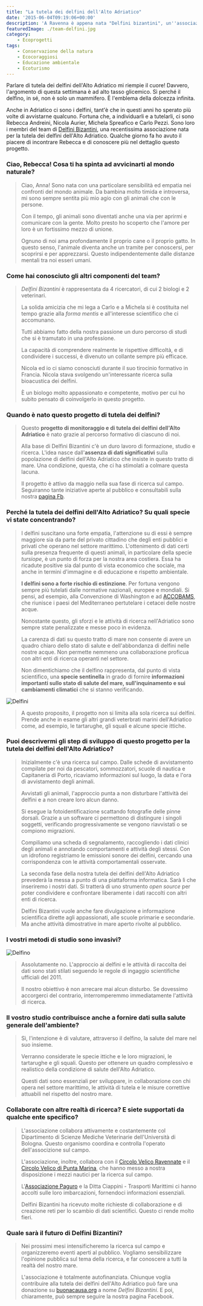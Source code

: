 ```yaml
---
title: "La tutela dei delfini dell'Alto Adriatico"
date: '2015-06-04T09:19:06+00:00'
description: 'A Ravenna è appena nata "Delfini bizantini", un''associazione che tutela i delfini dell'Adriatico e analizza la salute del mare.'
featuredImage: ./team-delfini.jpg
category:
    - Ecoprogetti
tags:
    - Conservazione della natura
    - Ecocoraggiosi
    - Educazione ambientale
    - Ecoturismo
---
```


Parlare di tutela dei delfini dell'Alto Adriatico mi riempie il cuore!
Davvero, l'argomento di questa settimana è ad alto tasso glicemico. Sì perché il delfino, in sé, non è solo un mammifero. È l'emblema della dolcezza infinita.

Anche in Adriatico ci sono i delfini, tant'è che in questi anni ho sperato più volte di avvistarne qualcuno.
Fortuna che, a individuarli e a tutelarli, ci sono Rebecca Andreini, Nicola Aurier, Michela Spreafico e Carlo Pezzi. Sono loro i membri del team di [Delfini Bizantini](https://www.facebook.com/pages/Delfini-Bizantini/1427017697619968?fref=ts), una recentissima associazione nata per la tutela dei delfini dell'Alto Adriatico.
Qualche giorno fa ho avuto il piacere di incontrare Rebecca e di conoscere più nel dettaglio questo progetto.

### Ciao, Rebecca! Cosa ti ha spinta ad avvicinarti al mondo naturale?

> Ciao, Anna! Sono nata con una particolare sensibilità ed empatia nei confronti del mondo animale. Da bambina molto timida e introversa, mi sono sempre sentita più mio agio con gli animali che con le persone.
>
> Con il tempo, gli animali sono diventati anche una via per aprirmi e comunicare con la gente. Molto presto ho scoperto che l'amore per loro è un fortissimo mezzo di unione.
>
> Ognuno di noi ama profondamente il proprio cane o il proprio gatto. In questo senso, l'animale diventa anche un tramite per conoscersi, per scoprirsi e per apprezzarsi. Questo indipendentemente dalle distanze mentali tra noi esseri umani.

### Come hai conosciuto gli altri componenti del team?

> _Delfini Bizantini_ è rappresentata da 4 ricercatori, di cui 2 biologi e 2 veterinari.
>
> La solida amicizia che mi lega a Carlo e a Michela si è costituita nel tempo grazie alla _forma mentis_ e all'interesse scientifico che ci accomunano.
>
> Tutti abbiamo fatto della nostra passione un duro percorso di studi che si è tramutato in una professione.
>
> La capacità di comprendere realmente le rispettive difficoltà, e di condividere i successi, è divenuto un collante sempre più efficace.
>
> Nicola ed io ci siamo conosciuti durante il suo tirocinio formativo in Francia. Nicola stava svolgendo un'interessante ricerca sulla bioacustica dei delfini.
>
> È un biologo molto appassionato e competente, motivo per cui ho subito pensato di coinvolgerlo in questo progetto.

### Quando è nato questo progetto di tutela dei delfini?

> Questo **progetto di monitoraggio e di tutela dei delfini dell'Alto Adriatico** è nato grazie al percorso formativo di ciascuno di noi.
>
> Alla base di Delfini Bizantini c'è un duro lavoro di formazione, studio e ricerca. L'idea nasce dall'**assenza di dati significativi** sulla popolazione di delfini dell'Alto Adriatico che insiste in questo tratto di mare. Una condizione, questa, che ci ha stimolati a colmare questa lacuna.
>
> Il progetto è attivo da maggio nella sua fase di ricerca sul campo. Seguiranno tante iniziative aperte al pubblico e consultabili sulla nostra [pagina Fb](https://www.facebook.com/pages/Delfini-Bizantini/1427017697619968?fref=ts).

### Perché la tutela dei delfini dell'Alto Adriatico? Su quali specie vi state concentrando?

> I delfini suscitano una forte empatia, l'attenzione su di essi è sempre maggiore sia da parte del privato cittadino che degli enti pubblici e privati che operano nel settore marittimo.
> L'ottenimento di dati certi sulla presenza frequente di questi animali, in particolare della specie _tursiope_, è un punto di forza per la nostra area costiera. Essa ha ricadute positive sia dal punto di vista economico che sociale, ma anche in termini d'immagine e di educazione e rispetto ambientale.
>
> **I delfini sono a forte rischio di estinzione**. Per fortuna vengono sempre più tutelati dalle normative nazionali, europee e mondiali. Si pensi, ad esempio, alla Convenzione di Washington e ad [ACCOBAMS](http://www.accobams.org), che riunisce i paesi del Mediterraneo pertutelare i cetacei delle nostre acque.
>
> Nonostante questo, gli sforzi e le attività di ricerca nell'Adriatico sono sempre state penalizzate e messe poco in evidenza.
>
> La carenza di dati su questo tratto di mare non consente di avere un quadro chiaro dello stato di salute e dell'abbondanza di delfini nelle nostre acque. Non permette nemmeno una collaborazione proficua con altri enti di ricerca operanti nel settore.
>
> Non dimentichiamo che il delfino rappresenta, dal punto di vista scientifico, una **specie sentinella** in grado di fornire **informazioni importanti sullo stato di salute del mare, sull'inquinamento e sui cambiamenti climatici** che si stanno verificando.

![Delfini](./delfini.jpg)

> A questo proposito, il progetto non si limita alla sola ricerca sui delfini. Prende anche in esame gli altri grandi veterbrati marini dell'Adriatico come, ad esempio, le tartarughe, gli squali e alcune specie ittiche.

### Puoi descrivermi gli step di sviluppo di questo progetto per la tutela dei delfini dell'Alto Adriatico?

> Inizialmente c'è una ricerca sul campo. Dalle schede di avvistamento compilate per noi da pescatori, sommozzatori, scuole di nautica e Capitaneria di Porto, ricaviamo informazioni sul luogo, la data e l'ora di avvistamento degli animali.
>
> Avvistati gli animali, l'approccio punta a non disturbare l'attività dei delfini e a non creare loro alcun danno.
>
> Si esegue la fotoidentificazione scattando fotografie delle pinne dorsali. Grazie a un software ci permettono di distingure i singoli soggetti, verificando progressivamente se vengono riavvistati o se compiono migrazioni.
>
> Compiliamo una scheda di segnalamento, raccogliendo i dati clinici degli animali e annotando comportamenti e attività degli stessi. Con un idrofono registriamo le emissioni sonore dei delfini, cercando una corrispondenza con le attività comportamentali osservate.
>
> La seconda fase della nostra tutela dei delfini dell'Alto Adriatico prevederà la messa a punto di una piattaforma informatica. Sarà lì che inseriremo i nostri dati. Si tratterà di uno strumento _open source_ per poter condividere e confrontare liberamente i dati raccolti con altri enti di ricerca.
>
> Delfini Bizantini vuole anche fare divulgazione e informazione scientifica dirette agli appassionati, alle scuole primarie e secondarie. Ma anche attività dimostrative in mare aperto rivolte al pubblico.

### I vostri metodi di studio sono invasivi?

![Delfino](./delfino.jpg)

> Assolutamente no. L'approccio ai delfini e le attività di raccolta dei dati sono stati stilati seguendo le regole di ingaggio scientifiche ufficiali del 2011.
>
> Il nostro obiettivo è non arrecare mai alcun disturbo. Se dovessimo accorgerci del contrario, interromperemmo immediatamente l'attività di ricerca.

### Il vostro studio contribuisce anche a fornire dati sulla salute generale dell'ambiente?

> Sì, l'intenzione è di valutare, attraverso il delfino, la salute del mare nel suo insieme.
>
> Verranno considerate le specie ittiche e le loro migrazioni, le tartarughe e gli squali. Questo per ottenere un quadro complessivo e realistico della condizione di salute dell'Alto Adriatico.
>
> Questi dati sono essenziali per sviluppare, in collaborazione con chi opera nel settore marittimo, le attività di tutela e le misure correttive attuabili nel rispetto del nostro mare.

### Collaborate con altre realtà di ricerca? E siete supportati da qualche ente specifico?

> L'associazione collabora attivamente e costantemente col Dipartimento di Scienze Mediche Veterinarie dell'Università di Bologna. Questo organismo coordina e controlla l'operato dell'associzione sul campo.
>
> L'associazione, inoltre, collabora con il [Circolo Velico Ravennate](http://www.cvr.ra.it) e il [Circolo Velico di Punta Marina](http://www.cvpuntamarina.com), che hanno messo a nostra disposizione i mezzi nautici per la ricerca sul campo.
>
> L'[Associazione Paguro](http://www.associazionepaguro.org) e la Ditta Ciappini - Trasporti Marittimi ci hanno accolti sulle loro imbarcazioni, fornendoci informazioni essenziali.
>
> Delfini Bizantini ha ricevuto molte richieste di collaborazione e di creazione reti per lo scambio di dati scientifici. Questo ci rende molto fieri.

### Quale sarà il futuro di Delfini Bizantini?

> Nei prossimi mesi intensificheremo la ricerca sul campo e organizzeremo eventi aperti al pubblico. Vogliamo sensibilizzare l'opinione pubblica sul tema della ricerca, e far conoscere a tutti la realtà del nostro mare.
>
> L'associazione è totalmente autofinanziata. Chiunque voglia contribuire alla tutela dei delfini dell'Alto Adriatico può fare una donazione su [buonacausa.org](http://buonacausa.org/cause/proteggi-i-delfini) a nome _Delfini Bizantini_. E poi, chiaramente, può sempre seguire la nostra pagina Facebook.
